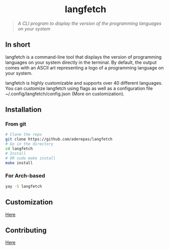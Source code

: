 <h1 align="center"> langfetch </h1>

> _A CLI program to display the version of the programming languages on your system_


## In short
langfetch is a command-line tool that displays the version of programming languages on your system directly in the terminal. By default, the output comes with an ASCII art representing a logo of a programming language on your system.

langfetch is highly customizable and supports over 40 different languages. You can customize langfetch using flags as well as a configuration file ~/.config/langfetch/config.json (More on customization).


## Installation
### From git
```bash
# Clone the repo
git clone https://github.com/aderepas/langfetch
# Go in the directory
cd langfetch
# Install
# OR sudo make install
make install
```

### For Arch-based
```bash
yay -S langfetch
```

## Customization
<a href="/CUSTOMIZATION.md">Here</a>

## Contributing
<a href="/CONTRIBUTING.md">Here</a>
